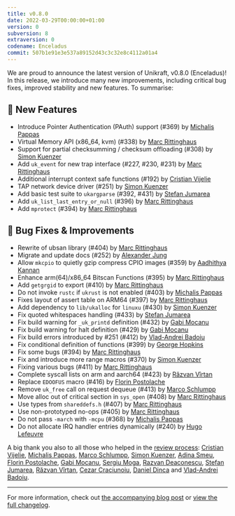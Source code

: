 ```yaml
---
title: v0.8.0
date: 2022-03-29T00:00:00+01:00
version: 0
subversion: 8
extraversion: 0
codename: Enceladus
commit: 507b1e91e3e537a89152d43c3c32e8c4112a01a4
---
```


We are proud to announce the latest version of Unikraft, v0.8.0 (Enceladus)!
In this release, we introduce many new improvements, including critical bug fixes, improved stability and new features. 
To summarise:

## 🚀 New Features

* Introduce Pointer Authentication (PAuth) support (#369) by [Michalis Pappas](https://github.com/michpappas)
* Virtual Memory API (x86_64, kvm) (#338) by [Marc Rittinghaus](https://github.com/marcrittinghaus)
* Support for partial checksumming / checksum offloading (#308) by [Simon Kuenzer](https://github.com/skuenzer)
* Add `uk_event` for new trap interface (#227, #230, #231) by [Marc Rittinghaus](https://github.com/marcrittinghaus)
* Additional interrupt context safe functions (#192) by [Cristian Vijelie](https://github.com/cristian-vijelie)
* TAP network device driver (#251) by [Simon Kuenzer](https://github.com/skuenzer)
* Add basic test suite to `ukargparse` (#392, #431) by [Stefan Jumarea](https://github.com/StefanJum)
* Add `uk_list_last_entry_or_null` (#396) by [Marc Rittinghaus](https://github.com/marcrittinghaus)
* Add `mprotect` (#394) by [Marc Rittinghaus](https://github.com/marcrittinghaus)


## 🐛 Bug Fixes & Improvements

* Rewrite of ubsan library (#404) by [Marc Rittinghaus](https://github.com/marcrittinghaus)
* Migrate and update docs (#252) by [Alexander Jung](https://github.com/nderjung)
* Allow `mkcpio` to quietly gzip compress CPIO images (#359) by [Aadhithya Kannan](https://github.com/aadhi0319)
* Enhance arm(64)/x86_64 Bitscan Functions (#395) by [Marc Rittinghaus](https://github.com/marcrittinghaus)
* Add `getgrgid` to export (#410) by [Marc Rittinghaus](https://github.com/marcrittinghaus)
* Do not invoke `rustc` if `ukrust` is not enabled (#403) by [Michalis Pappas](https://github.com/michpappas)
* Fixes layout of assert table on ARM64 (#397) by [Marc Rittinghaus](https://github.com/marcrittinghaus)
* Add dependency to `lib/ukalloc` for `linuxu` (#430) by [Simon Kuenzer](https://github.com/skuenzer)
* Fix quoted whitespaces handling (#433) by [Stefan Jumarea](https://github.com/StefanJum)
* Fix build warning for `_uk_printd` definition (#432) by [Gabi Mocanu](https://github.com/gabrielmocanu)
* Fix build warning for halt definition (#429) by [Gabi Mocanu](https://github.com/gabrielmocanu)
* Fix build errors introduced by #251 (#412) by [Vlad-Andrei Badoiu](https://github.com/vladandrew)
* Fix conditional definition of functions (#399) by [George Hopkins](https://george-hopkins)
* Fix some bugs (#394) by [Marc Rittinghaus](https://github.com/marcrittinghaus)
* Fix and introduce more range macros (#370) by [Simon Kuenzer](https://github.com/skuenzer)
* Fixing various bugs (#411) by [Marc Rittinghaus](https://github.com/marcrittinghaus)
* Complete syscall lists on arm and aarch64 (#423) by [Răzvan Vîrtan](https://github.com/razvanvirtan)
* Replace `EDOOFUS` macro (#416) by [Florin Postolache](https://github.com/maniatro111)
* Remove `uk_free` call on request dequeue (#413) by [Marco Schlumpp](https://github.com/mschlumpp)
* Move alloc out of critical section in `sys_open` (#408) by [Marc Rittinghaus](https://github.com/marcrittinghaus)
* Use types from `shareddefs.h` (#407) by [Marc Rittinghaus](https://github.com/marcrittinghaus)
* Use non-prototyped no-ops (#405) by [Marc Rittinghaus](https://github.com/marcrittinghaus)
* Do not pass `-march` with `-mcpu` (#368) by [Michalis Pappas](https://github.com/michpappas)
* Do not allocate IRQ handler entries dynamically (#240) by [Hugo Lefeuvre](https://github.com/hlef)

A big thank you also to all those who helped in the [review process](unikraft.org/docs/contributing/review-process/): [Cristian Vijelie](https://github.com/cristian-vijelie), [Michalis Pappas](https://github.com/michpappas), [Marco Schlumpp](https://github.com/mschlumpp), [Simon Kuenzer](https://github.com/skuenzer), [Adina Smeu](https://github.com/adinasm), [Florin Postolache](https://github.com/florin-diaconescu), [Gabi Mocanu](https://github.com/gabrielmocanu), [Sergiu Moga](https://github.com/mogasergiu), [Razvan Deaconescu](https://github.com/razvand), [Stefan Jumarea](https://github.com/StefanJum), [Răzvan Vîrtan](https://github.com/razvanvirtan), [Cezar Craciunoiu](https://github.com/craciunoiuc), [Daniel Dinca](https://github.com/danield20) and [Vlad-Andrei Badoiu](https://github.com/vladandrew).

---

For more information, check out [the accompanying blog post](https://unikraft.org/blog/2022-03-29-unikraft-releases-enceladus) or [view the full changelog](https://github.com/unikraft/unikraft/compare/RELEASE-0.7.0...RELEASE-0.8.0).
